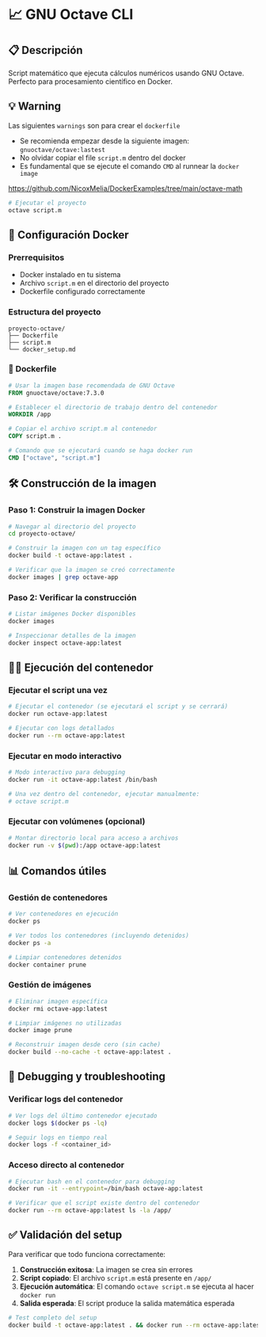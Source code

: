 # 📈 GNU Octave CLI

## 📋 Descripción
Script matemático que ejecuta cálculos numéricos usando GNU Octave. Perfecto para procesamiento científico en Docker.

## 💡 Warning
Las siguientes `warnings` son para crear el `dockerfile`
 * Se recomienda empezar desde la siguiente imagen: `gnuoctave/octave:lastest`
 * No olvidar copiar el file `script.m` dentro del docker
 * Es fundamental que se ejecute el comando `CMD` al runnear la `docker image`

https://github.com/NicoxMelia/DockerExamples/tree/main/octave-math
```bash
# Ejecutar el proyecto
octave script.m
```



## 🔧 Configuración Docker

### Prerrequisitos
- Docker instalado en tu sistema
- Archivo `script.m` en el directorio del proyecto
- Dockerfile configurado correctamente

### Estructura del proyecto
```
proyecto-octave/
├── Dockerfile
├── script.m
└── docker_setup.md
```

### 📄 Dockerfile
```dockerfile
# Usar la imagen base recomendada de GNU Octave
FROM gnuoctave/octave:7.3.0

# Establecer el directorio de trabajo dentro del contenedor
WORKDIR /app

# Copiar el archivo script.m al contenedor
COPY script.m .

# Comando que se ejecutará cuando se haga docker run
CMD ["octave", "script.m"]
```

## 🛠️ Construcción de la imagen

### Paso 1: Construir la imagen Docker
```bash
# Navegar al directorio del proyecto
cd proyecto-octave/

# Construir la imagen con un tag específico
docker build -t octave-app:latest .

# Verificar que la imagen se creó correctamente
docker images | grep octave-app
```

### Paso 2: Verificar la construcción
```bash
# Listar imágenes Docker disponibles
docker images

# Inspeccionar detalles de la imagen
docker inspect octave-app:latest
```

## 🏃‍♂️ Ejecución del contenedor

### Ejecutar el script una vez
```bash
# Ejecutar el contenedor (se ejecutará el script y se cerrará)
docker run octave-app:latest

# Ejecutar con logs detallados
docker run --rm octave-app:latest
```

### Ejecutar en modo interactivo
```bash
# Modo interactivo para debugging
docker run -it octave-app:latest /bin/bash

# Una vez dentro del contenedor, ejecutar manualmente:
# octave script.m
```

### Ejecutar con volúmenes (opcional)
```bash
# Montar directorio local para acceso a archivos
docker run -v $(pwd):/app octave-app:latest
```

## 📊 Comandos útiles

### Gestión de contenedores
```bash
# Ver contenedores en ejecución
docker ps

# Ver todos los contenedores (incluyendo detenidos)
docker ps -a

# Limpiar contenedores detenidos
docker container prune
```

### Gestión de imágenes
```bash
# Eliminar imagen específica
docker rmi octave-app:latest

# Limpiar imágenes no utilizadas
docker image prune

# Reconstruir imagen desde cero (sin cache)
docker build --no-cache -t octave-app:latest .
```

## 🐛 Debugging y troubleshooting

### Verificar logs del contenedor
```bash
# Ver logs del último contenedor ejecutado
docker logs $(docker ps -lq)

# Seguir logs en tiempo real
docker logs -f <container_id>
```

### Acceso directo al contenedor
```bash
# Ejecutar bash en el contenedor para debugging
docker run -it --entrypoint=/bin/bash octave-app:latest

# Verificar que el script existe dentro del contenedor
docker run --rm octave-app:latest ls -la /app/
```

## ✅ Validación del setup

Para verificar que todo funciona correctamente:

1. **Construcción exitosa**: La imagen se crea sin errores
2. **Script copiado**: El archivo `script.m` está presente en `/app/`
3. **Ejecución automática**: El comando `octave script.m` se ejecuta al hacer `docker run`
4. **Salida esperada**: El script produce la salida matemática esperada

```bash
# Test completo del setup
docker build -t octave-app:latest . && docker run --rm octave-app:latest
```